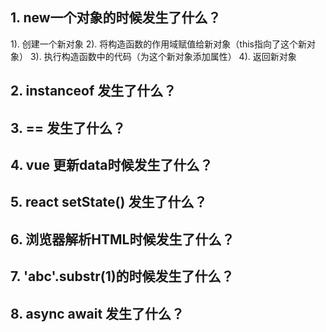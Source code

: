 ## 1. new一个对象的时候发生了什么？

1). 创建一个新对象
2). 将构造函数的作用域赋值给新对象（this指向了这个新对象）
3). 执行构造函数中的代码（为这个新对象添加属性）
4). 返回新对象

## 2. instanceof 发生了什么？

## 3. == 发生了什么？

## 4. vue 更新data时候发生了什么？

## 5. react setState() 发生了什么？

## 6. 浏览器解析HTML时候发生了什么？

## 7. 'abc'.substr(1)的时候发生了什么？

## 8. async await 发生了什么？
